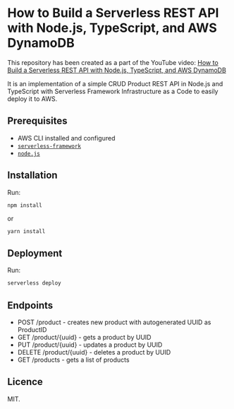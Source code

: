 # How to Build a Serverless REST API with Node.js, TypeScript, and AWS DynamoDB

This repository has been created as a part of the YouTube video:
[How to Build a Serverless REST API with Node.js, TypeScript, and AWS DynamoDB](https://youtu.be/yEJW4V7ddEQ)

It is an implementation of a simple CRUD Product REST API in Node.js and TypeScript with Serverless Framework Infrastructure as a Code
to easily deploy it to AWS.

## Prerequisites

- AWS CLI installed and configured
- [`serverless-framework`](https://github.com/serverless/serverless)
- [`node.js`](https://nodejs.org)

## Installation

Run:

```bash
npm install
```

or

```
yarn install
```

## Deployment

Run:

```bash
serverless deploy
```

## Endpoints

- POST /product - creates new product with autogenerated UUID as ProductID
- GET /product/{uuid} - gets a product by UUID
- PUT /product/{uuid} - updates a product by UUID
- DELETE /product/{uuid} - deletes a product by UUID
- GET /products - gets a list of products

## Licence

MIT.
